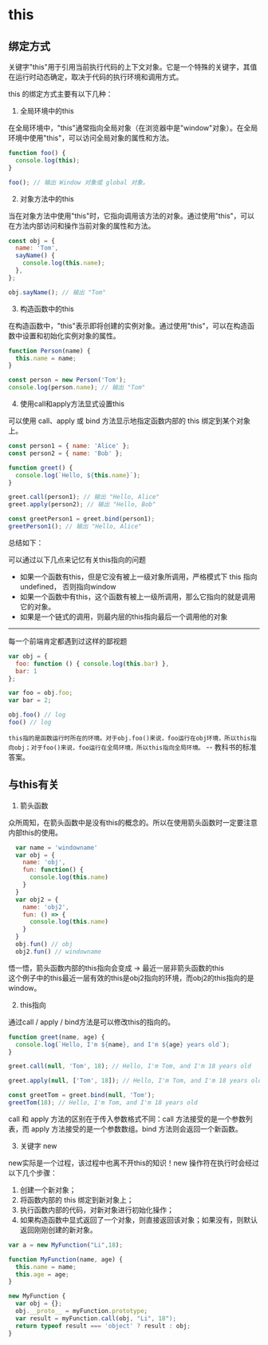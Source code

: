 # this

## 绑定方式
关键字"this"用于引用当前执行代码的上下文对象。它是一个特殊的关键字，其值在运行时动态确定，取决于代码的执行环境和调用方式。
<!-- this 是一个关键字，它用于引用当前函数执行时所在的对象。this 的绑定方式主要有四种： -->
this 的绑定方式主要有以下几种：

1. 全局环境中的this

在全局环境中，"this"通常指向全局对象（在浏览器中是"window"对象）。在全局环境中使用"this"，可以访问全局对象的属性和方法。
```javascript
function foo() {
  console.log(this);
}

foo(); // 输出 Window 对象或 global 对象。
```

2. 对象方法中的this

当在对象方法中使用"this"时，它指向调用该方法的对象。通过使用"this"，可以在方法内部访问和操作当前对象的属性和方法。

```javascript
const obj = {
  name: 'Tom',
  sayName() {
    console.log(this.name);
  },
};

obj.sayName(); // 输出 "Tom"
```

3. 构造函数中的this

在构造函数中，"this"表示即将创建的实例对象。通过使用"this"，可以在构造函数中设置和初始化实例对象的属性。

```javascript
function Person(name) {
  this.name = name;
}

const person = new Person('Tom');
console.log(person.name); // 输出 "Tom"
```

4. 使用call和apply方法显式设置this

可以使用 call、apply 或 bind 方法显示地指定函数内部的 this 绑定到某个对象上。
```javascript
const person1 = { name: 'Alice' };
const person2 = { name: 'Bob' };

function greet() {
  console.log(`Hello, ${this.name}`);
}

greet.call(person1); // 输出 "Hello, Alice"
greet.apply(person2); // 输出 "Hello, Bob"

const greetPerson1 = greet.bind(person1);
greetPerson1(); // 输出 "Hello, Alice"
```

总结如下：

可以通过以下几点来记忆有关this指向的问题
- 如果一个函数有this，但是它没有被上一级对象所调用，严格模式下 this 指向 undefined， 否则指向window
- 如果一个函数中有this，这个函数有被上一级所调用，那么它指向的就是调用它的对象。
- 如果是一个链式的调用，则最内层的this指向最后一个调用他的对象

-------

每一个前端肯定都遇到过这样的鄙视题
```javascript
var obj = {
  foo: function () { console.log(this.bar) },
  bar: 1
};

var foo = obj.foo;
var bar = 2;

obj.foo() // log
foo() // log
```
`this指的是函数运行时所在的环境。对于obj.foo()来说，foo运行在obj环境，所以this指向obj；对于foo()来说，foo运行在全局环境，所以this指向全局环境。` -- 教科书的标准答案。



## 与this有关

1. 箭头函数

众所周知，在箭头函数中是没有this的概念的。所以在使用箭头函数时一定要注意内部this的使用。

```javascript
  var name = 'windowname'
  var obj = {
    name: 'obj',
    fun: function() {
      console.log(this.name)
    }
  }
  var obj2 = {
    name: 'obj2',
    fun: () => {
      console.log(this.name)
    }
  }
  obj.fun() // obj
  obj2.fun() // windowname
```
悟一悟，箭头函数内部的this指向会变成 -> 最近一层非箭头函数的this<br>
这个例子中的this最近一层有效的this是obj2指向的环境，而obj2的this指向的是window。

2. this指向

通过call / apply / bind方法是可以修改this的指向的。

```javascript
function greet(name, age) {
  console.log(`Hello, I'm ${name}, and I'm ${age} years old`);
}

greet.call(null, 'Tom', 18); // Hello, I'm Tom, and I'm 18 years old

greet.apply(null, ['Tom', 18]); // Hello, I'm Tom, and I'm 18 years old

const greetTom = greet.bind(null, 'Tom');
greetTom(18); // Hello, I'm Tom, and I'm 18 years old
```
call 和 apply 方法的区别在于传入参数格式不同：call 方法接受的是一个参数列表，而 apply 方法接受的是一个参数数组。bind 方法则会返回一个新函数。


3. 关键字 new

new实际是一个过程，该过程中也离不开this的知识！new 操作符在执行时会经过以下几个步骤：

1. 创建一个新对象；<br>
2. 将函数内部的 this 绑定到新对象上；<br>
3. 执行函数内部的代码，对新对象进行初始化操作；<br>
4. 如果构造函数中显式返回了一个对象，则直接返回该对象；如果没有，则默认返回刚刚创建的新对象。


```javascript
var a = new MyFunction("Li",18);

function MyFunction(name, age) {
  this.name = name;
  this.age = age;
}

new MyFunction {
  var obj = {};
  obj.__proto__ = myFunction.prototype;
  var result = myFunction.call(obj, "Li", 18");
  return typeof result === 'object' ? result : obj;
}
```
<!-- 
1. 创建一个空对象 obj;
2. 将新创建的空对象的隐式原型指向其构造函数的显式原型。
3. 执行构造函数，并使用call将this指向创建的obj对象。
4. 如果无返回值或者返回一个非对象值，则将 obj 返回作为新对象；如果返回值是一个新对象的话那么直接直接返回该对象。 -->